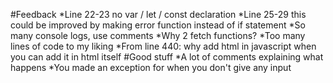 #Feedback
*Line 22-23 no var / let / const declaration
*Line 25-29 this could be improved by making error function instead of if statement
*So many console logs, use comments
*Why 2 fetch functions?
*Too many lines of code to my liking
*From line 440: why add html in javascript when you can add it in html itself
#Good stuff
*A lot of comments explaining what happens
*You made an exception for when you don't give any input